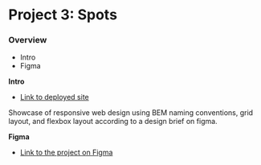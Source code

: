 # Project 3: Spots

### Overview  

* Intro  
* Figma  
  
**Intro**

* [Link to deployed site](https://thebenstenator.github.io/se_project_spots/)
  
Showcase of responsive web design using BEM naming conventions, grid layout, and flexbox layout according to a design brief on figma. 
  
**Figma**  
  
* [Link to the project on Figma](https://www.figma.com/file/BBNm2bC3lj8QQMHlnqRsga/Sprint-3-Project-%E2%80%94-Spots?type=design&node-id=2%3A60&mode=design&t=afgNFybdorZO6cQo-1)
  
